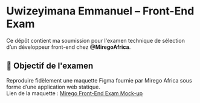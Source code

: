 # Uwizeyimana Emmanuel – Front-End Exam

Ce dépôt contient ma soumission pour l'examen technique de sélection d’un développeur front-end chez **@MiregoAfrica**.

## 🎯 Objectif de l'examen

Reproduire fidèlement une maquette Figma fournie par Mirego Africa sous forme d’une application web statique.  
Lien de la maquette : [Mirego Front-End Exam Mock-up](https://figma.com/design/HVANPhMxF2dU6fioUsu1Yi/Mirego-Front-End-exam-mock-up)

